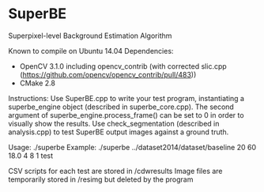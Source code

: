 # SuperBE
Superpixel-level Background Estimation Algorithm

Known to compile on Ubuntu 14.04
Dependencies:
- OpenCV 3.1.0 including opencv_contrib (with corrected slic.cpp (https://github.com/opencv/opencv_contrib/pull/483))
- CMake 2.8

Instructions:
Use SuperBE.cpp to write your test program, instantiating a superbe_engine object (described in superbe_core.cpp).
The second argument of superbe_engine.process_frame() can be set to 0 in order to visually show the results.
Use check_segmentation (described in analysis.cpp) to test SuperBE output images against a ground truth.

Usage: ./superbe <directory to dataset> <N> <R> <DIS> <numMin> <phi> <post> <ID>
Example: ./superbe ../dataset2014/dataset/baseline 20 60 18.0 4 8 1 test

CSV scripts for each test are stored in /cdwresults
Image files are temporarily stored in /resimg but deleted by the program